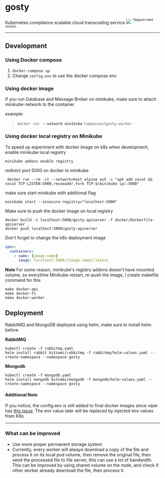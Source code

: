 # gosty
Kubernetes compliance scalable cloud transcoding service
![](https://github.com/luqmansen/gosty/wiki/out/Diagram/sys-design-overview.png)
<sup><sup>*diagram need revision</sup></sup> 
___
## Development

### Using Docker compose
1. `docker-compose up`
2. Change `config.env` to use the docker compose env

### Using docker image
If you run Database and Message Broker on minikube, make sure to attach minikube network to the container

 example:
 > `docker run ` **`--network minikube`** `luqmansen/gosty-worker`

### Using docker local registry on Minikube
To speed up experiment with docker image on k8s when development, enable minikube local registry
```
minikube addons enable registry
```
redirect port 5000 on docker to minikube
```
 docker run --rm -it --network=host alpine ash -c "apk add socat && socat TCP-LISTEN:5000,reuseaddr,fork TCP:$(minikube ip):5000"
```
make sure start minikube with additional flag
```
minikube start --insecure-registry="localhost:5000"
```
Make sure to push the docker image on local registry
```
docker build -t localhost:5000/gosty-apiserver -f docker/Dockerfile-apiserver .
docker push localhost:5000/gosty-apiserver
```
Don't forget to change the k8s deployment image
```yaml
spec:
  containers:
    - name: {image-name}
      image: localhost:5000/{image-name}:latest 
```
**Note**
For some reason, minikube's registry addons doesn't have mounted volume, so everytime
Minikube restart, re-push the image, I create makefile command for this
```
make docker-api
make docker-fs
make docker-worker
```

## Deployment 
RabbitMQ and MongoDB deployed using helm, make sure to install helm before
   
**RabbitMQ**
```
kubectl create -f rabbitmq.yaml
helm install rabbit bitnami/rabbitmq -f rabbitmq/helm-values.yaml --create-namespace --namespace gosty
```

**Mongodb**
```
kubectl create -f mongodb.yaml
helm install mongodb bitnami/mongodb -f mongodb/helm-values.yaml --create-namespace --namespace gosty
```
    

#### Additional Note
If you notice, the config.env is still added to final docker images since viper has [this issue](https://github.com/spf13/viper/issues/584). 
The env value later will be replaced by injected env values from K8s
 
 ___
### What can be improved
- Use more proper permanent storage system
- Currently, every worker will always download a copy of the file and process it on its local pod volume,
 then remove the original file, then send the processed file to file server, this can use a lot of bandwidth. This can be improved by using shared volume on
  the node, and check if other worker already download the file, then process it.   
